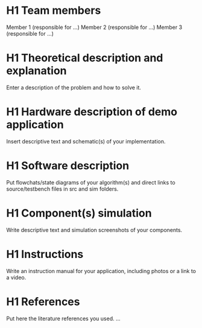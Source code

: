 # H1 Team members
Member 1 (responsible for ...)
Member 2 (responsible for ...)
Member 3 (responsible for ...)

# H1 Theoretical description and explanation
Enter a description of the problem and how to solve it.

# H1 Hardware description of demo application
Insert descriptive text and schematic(s) of your implementation.

# H1 Software description
Put flowchats/state diagrams of your algorithm(s) and direct links to source/testbench files in src and sim folders.

# H1 Component(s) simulation
Write descriptive text and simulation screenshots of your components.

# H1 Instructions
Write an instruction manual for your application, including photos or a link to a video.

# H1 References
Put here the literature references you used.
...
